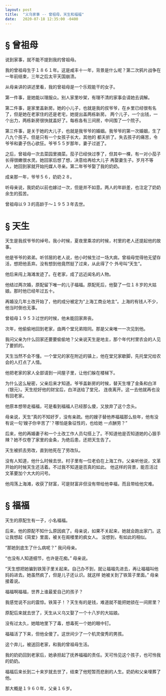 ```yaml
---
layout: post
title:  "义乌家事 -- 曾祖母，天生和福福"
date:   2020-07-18 12:35:00 -0400
---
```


# § 曾祖母

说到家事，就不能不提到我的曾祖母。

我的曾祖母生于１８６１年。这是咸丰十一年，背景是什么呢？第二次鸦片战争在一年前结束，三年之后太平天国崩溃。

从母亲讲的讲述里看，我的曾祖母是一个乐观能干的女子。

第一件事，是她能以理服众。别人家里吵架，有理不清的家事会请她去调解。

第二件事，是家里盖新房。她的小儿子，也就是我的叔爷爷，在乡里已经很有名了，但是她在老家住的还是老宅，她提出盖两栋新房。
两个儿子，一个出钱，一个出力，两栋新房很快就盖好了。每栋各有三间房，中间围了一个院子。

第三件事，是关于她的大儿子，也就是我爷爷的婚姻。我爷爷的第一次婚姻，生了八九个孩子。但是只有一个女孩子长大，其他的
都夭折了。失去孩子的痛苦，令爷爷和妻子伤心欲狂。爷爷５５岁那年，妻子过逝了。

之后，曾祖母一次去菜园里摘菜。茄子已经快过季了，但其中一棵，有一对小茄子长得很嫩很水灵。她回家后想了想，决意给再给大儿子
再娶妻生子。岁月不等人，她回到家就开始托媒人寻亲。第二年爷爷娶了我的奶奶。

成亲那一年，爷爷５６，奶奶２８。

听母亲说，我奶奶以前也嫁过一次，但是并不如意。两人的年龄差，也注定了奶奶余生的孤苦。

曾祖母以９３的高龄于～１９５３年去世。


# § 天生

天生是我叔爷爷的绰号。我小时候，夏夜里乘凉的时候，村里的老人还提起他的故事。

他是爷爷的弟弟。听邻居的老人说，他小时候生过一场大病，曾祖母觉得他无望存活，想把他丢弃。没有想到他竟然挺了过来，从此得了个
外号叫“天生”。

他后来闯上海滩发迹了。在老家，成了远近闻名的人物。

他结过两次婚，原配留下唯一的儿子福福。原配死后，他娶了一位１８岁的大姑娘。那时他已经年过五十。

再婚没几年土改开始了，他的成分被定为“上海工商业地主”。上海的有钱人不少，他当时倒也无事。

曾祖母１９５３过世的时候，他未能回家奔丧。

次年，他偷偷地回到老家，由两个堂兄弟陪同。那是父亲唯一一次见到他。

我问父亲为什么回家还要要偷偷地？父亲说天生是地主，那个年代村里农会的人见了要抓的。

天生当然不会不懂。一个堂兄的家在附近的镇上，他在堂兄家歇脚，先托堂兄给农会的人打点了人情。

他把老家的家人全部请到一间屋子里，让他们躲在楼梯下。

为什么这么秘密，父亲后来才知道。爷爷盖新房的时候，替天生埋了金条和白洋（银元）。天生挖好他的财宝后，白洋送给了堂兄，
连夜离开。这一去他就再也没有回老家。

他原本想带走福福，可是看到福福人已经那么傻，又放弃了这个念头。

母亲说，天生“真的不知好歹，没有亲疏。他的嫂子替他养福福那么些年，他有没有说一句‘嫂子你辛苦了’？哪怕是象征性的，也给她
一点酬劳？”

后来，他的再婚妻子和一个土改工作人员勾搭上了。不知道他是否知道她的心狠手辣？她不仅卷了家里的金条，为绝后患，还把天生告了。

天生被抓去劳改，直到他死在了劳改队。

没有人知道，他什么时候去世。村子里有一位老伯在上海工作。父亲听他说，文革开始的时候天生还活着。不过我不知道是否真的如此。
他这样的背景，能否活过文革要加个大大的问号。

他闯荡上海滩，收获了财富，可是财富非但没有带给他幸福，而且带给他灾难。


# § 福福

天生的原配生有一子，小名福福。

后来，他的原配不知什么原因疯了。母亲说，如果不关起来，她就会跑出家门。这让我想起《简爱》里面，被关在阁楼里的疯女人。
没想到，有如此的相似。

“那她到底生了什么病呢？” 我问母亲。

“也没有人知道细节，也许是花痴。” 母亲说。

“天生想把她骗到铁笼子里关起来。自己办不到，就让福福先进去，再让福福叫他妈妈进去。她虽然疯了，但是儿子还认识。就这样
她被关到了铁笼子里面。” 母亲接着说。

福福啊福福，世界上谁最爱自己的孩子？

我感觉说不出的震惊。铁笼子！？天生有的是钱，难道就不能把她锁在一间房里？

原配后来就去世了，天生从义乌又娶了一个十八岁的大姑娘。

没有过太久，她暗地里下了毒，想毒死一个她的眼中钉。

福福活了下来，但他全傻了。这世间少了一个机灵俊秀的男孩。

这个弃儿，被送回老家，和我的曾祖母生活。

我的奶奶回到老家后，她承担起了抚养福福的责任。天可怜见这个孩子，也可怜我的奶奶。

福福后来长到二十来岁就去世了，结束了他短暂而悲剧的人生。奶奶和父亲埋葬了他。

那大概是１９６０年，父亲１６岁。

